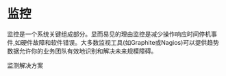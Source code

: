 # 监控

监控是一个系统关键组成部分。显而易见的理由监控是减少操作响应时间停机事件,如硬件故障和软件错误。大多数监视工具(如Graphite或Nagios)可以提供趋势数据允许你的业务团队有效地识别和解决未来规模障碍。

监测解决方案
